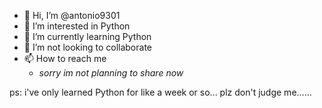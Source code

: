 - 👋 Hi, I’m @antonio9301
- 👀 I’m interested in Python
- 🌱 I’m currently learning Python
- 💞️ I’m not looking to collaborate 
- 📫 How to reach me
  - *sorry im not planning to share now*


ps: i've only learned Python for like a week or so... plz don't judge me......

<!---
antonio9301/antonio9301 is a ✨ special ✨ repository because its `README.md` (this file) appears on your GitHub profile.
You can click the Preview link to take a look at your changes.
--->
